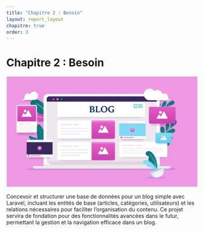 ```yaml
---
title: "Chapitre 2 : Besoin"
layout: report_layout  
chapitre: true
order: 3
---
```

<a id="chapitre2"></a>

# Chapitre 2 : Besoin
![Besoin](image-3.png)

Concevoir et structurer une base de données pour un blog simple avec Laravel, incluant les entités de base (articles, catégories, utilisateurs) et les relations nécessaires pour faciliter l’organisation du contenu. Ce projet servira de fondation pour des fonctionnalités avancées dans le futur, permettant la gestion et la navigation efficace dans un blog.


